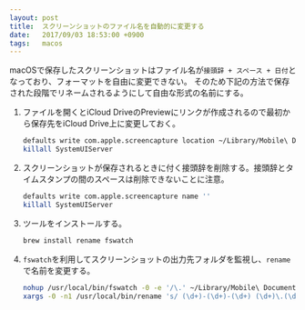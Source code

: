 ```yaml
---
layout: post
title:  スクリーンショットのファイル名を自動的に変更する
date:   2017/09/03 18:53:00 +0900
tags:   macos
---
```


macOSで保存したスクリーンショットはファイル名が`接頭辞 + スペース + 日付`となっており、フォーマットを自由に変更できない。
そのため下記の方法で保存された段階でリネームされるようにして自由な形式の名前にする。

1.  ファイルを開くとiCloud DriveのPreviewにリンクが作成されるので最初から保存先をiCloud Drive上に変更しておく。

    ```sh
    defaults write com.apple.screencapture location ~/Library/Mobile\ Documents/com~apple~Preview/Documents/
    killall SystemUIServer
    ```

2.  スクリーンショットが保存されるときに付く接頭辞を削除する。接頭辞とタイムスタンプの間のスペースは削除できないことに注意。

    ```sh
    defaults write com.apple.screencapture name ''
    killall SystemUIServer
    ```

3.  ツールをインストールする。

    ```sh
    brew install rename fswatch
    ```

4.  `fswatch`を利用してスクリーンショットの出力先フォルダを監視し、`rename`で名前を変更する。

    ```sh
    nohup /usr/local/bin/fswatch -0 -e '/\.' ~/Library/Mobile\ Documents/com~apple~Preview/Documents/ 2>/dev/null |
    xargs -0 -n1 /usr/local/bin/rename 's/ (\d+)-(\d+)-(\d+) (\d+)\.(\d+)\./$1$2$3T$4$5/g' 2>/dev/null 1>&2 &
    ```
